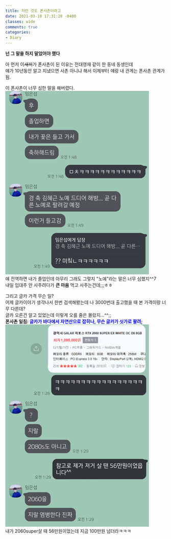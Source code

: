 ```yaml
---
title: 저런 것도 폰사촌이라고
date: 2021-03-10 17:31:20 -0400
classes: wide
comments: true
categories:
- Diary
---
```

**넌 그 말을 하지 말았어야 했다**     

아 먼저 이~~새끼~~가 폰사촌이 된 이유는 전대영재 같이 한 동네 동생인데     
얘가 10년동안 알고 지냈으면 사촌 아니냐 해서 이제부터 얘랑 내 관계는 폰사촌 관계가 됨.    

이 폰사촌이 너무 심한 말을 해버렸다.    
<img src="/assets/images/photo/post23/post23_photo1.jpg" width="450px" alt="photo1">    
얘 전역하면 내가 졸업인데 아무리 그래도 그렇지 "노예"라는 말은 너무 심했지^^7     
내일 입대주 안 사주려다가 **큰 마음** 먹고 사주는건데;;;ㅎㅎ    

그리고 글카 가격 무슨 일?    
어제 글카이야기 생각나서 한번 검색해봤는데 나 3000번대 출고했을 때 본 가격이랑 너무 다른데?     
글카 오른건 알고 있었는데 이렇게 오를 줄은 몰랐지...^^;;    
**폰사촌 일침: <span style="color:blue">글카가 바다에서 자연산으로 잡히나, 무슨 글카가 싯가로 팔려;</span>**     
<img src="/assets/images/photo/post23/post23_photo2.jpg" width="450px" alt="photo1">     
내가 2060super살 때 56만원이었는데 지금 100만원 넘더라ㅋㅋㅋ    
